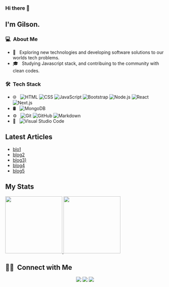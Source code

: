 ### Hi there 👋

## I'm Gilson.

### 💻 &nbsp;About Me 

- 🤔 &nbsp; Exploring new technologies and developing software solutions to our worlds tech problems.
- 🎓 &nbsp; Studying Javascript stack, and contribuing to the community with clean codes.


### 🛠 &nbsp;Tech Stack

- 🌐 &nbsp;
  ![HTML](https://img.shields.io/badge/-HTML-333333?style=flat&logo=HTML5)
  ![CSS](https://img.shields.io/badge/-CSS-333333?style=flat&logo=CSS3&logoColor=1572B6)
  ![JavaScript](https://img.shields.io/badge/-JavaScript-333333?style=flat&logo=javascript)
  ![Bootstrap](https://img.shields.io/badge/-Bootstrap-333333?style=flat&logo=bootstrap&logoColor=563D7C)
  ![Node.js](https://img.shields.io/badge/-Node.js-333333?style=flat&logo=node.js)
  ![React](https://img.shields.io/badge/-React-333333?style=flat&logo=react)
  ![Next.js](https://img.shields.io/badge/-Next.js-333333?style=flat&logo=next.js)
- 🛢 &nbsp;
  ![MongoDB](https://img.shields.io/badge/-MongoDB-333333?style=flat&logo=mongodb)
- ⚙️ &nbsp;
  ![Git](https://img.shields.io/badge/-Git-333333?style=flat&logo=git)
  ![GitHub](https://img.shields.io/badge/-GitHub-333333?style=flat&logo=github)
  ![Markdown](https://img.shields.io/badge/-Markdown-333333?style=flat&logo=markdown)
- 🔧 &nbsp;
  ![Visual Studio Code](https://img.shields.io/badge/-Visual%20Studio%20Code-333333?style=flat&logo=visual-studio-code&logoColor=007ACC)


## Latest Articles
<!-- BLOG-POST-LIST:START -->
- [blo1](https://github.com/juninhokaponne)
- [blog2](https://github.com/juninhokaponne)
- [blog3)](https://github.com/juninhokaponne)
- [blog4](https://github.com/juninhokaponne)
- [blog5](https://github.com/juninhokaponne)
<!-- BLOG-POST-LIST:END -->

## My Stats
<p>
<a href="https://github.com/juninhokaponne">
  <img height="180em" src="https://github-readme-stats.vercel.app/api?username=cdthomp1&show_icons=true&theme=radical" />
  <img height="180em" src="https://github-readme-stats-eight-theta.vercel.app/api/top-langs/?username=cdthomp1&theme=radical&layout=compact&exclude_lang=java+r" />
</a>
</p>


##  🤝🏻 &nbsp;Connect with Me

<p align="center">
<a href="https://github.com/juninhokaponne"><img src="https://img.shields.io/badge/-juninhokaponne-3423A6?style=flat-square&logo=Google-Chrome&logoColor=white"/></a>
<a href="https://www.linkedin.com/in/gilson-oliveirajf"><img src="https://img.shields.io/badge/-gilson%20oliveira%20jf-0077B5?style=flat-square&logo=Linkedin&logoColor=white"/></a>
<a href="mailto:juninhokaponnemg@hotmail.com"><img src="https://img.shields.io/badge/-juninhokaponnemg@hotmail.com-D14836?style=flat-square&logo=Gmail&logoColor=white"/></a>

<!--
**cdthomp1/cdthomp1** is a ✨ _special_ ✨ repository because its `README.md` (this file) appears on your GitHub profile.

